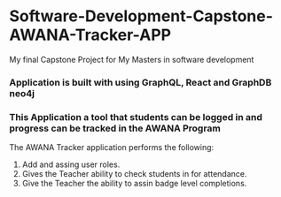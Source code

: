 # Software-Development-Capstone-AWANA-Tracker-APP
My final Capstone Project for My Masters in software development

### Application is built with using GraphQL, React and GraphDB neo4j
### This Application a tool that students can be logged in and progress can be tracked in the AWANA Program 
The AWANA Tracker application performs the following:
1. Add and assing user roles.
2. Gives the Teacher ability to check students in for attendance.
3. Give the Teacher the ability to assin badge level completions. 


